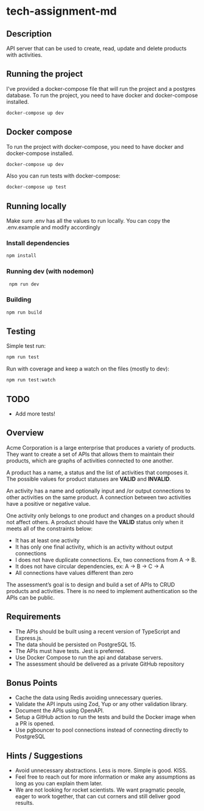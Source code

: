 # tech-assignment-md

## Description

API server that can be used to create, read, update and delete products with
activities.

## Running the project

I've provided a docker-compose file that will run the project and a postgres
database. To run the project, you need to have docker and docker-compose
installed.

```bash
docker-compose up dev
```

## Docker compose

To run the project with docker-compose, you need to have docker and
docker-compose installed.

```bash
docker-compose up dev
```

Also you can run tests with docker-compose:

```bash
docker-compose up test
```

## Running locally

Make sure .env has all the values to run locally. You can copy the .env.example and modify accordingly

### Install dependencies

```bash
npm install
```

### Running dev (with nodemon)

```bash
 npm run dev
```

### Building

```bash
npm run build
```

## Testing

Simple test run:

```bash
npm run test
```

Run with coverage and keep a watch on the files (mostly to dev):

```bash
npm run test:watch
```

## TODO

-   Add more tests!

## Overview

Acme Corporation is a large enterprise that produces a variety of products.
They want to create a set of APIs that allows them to maintain their products,
which are graphs of activities connected to one another.

A product has a name, a status and the list of activities that composes it.
The possible values for product statuses are **VALID** and **INVALID**.

An activity has a name and optionally input and /or output connections to other
activities on the same product. A connection between two activities have a
positive or negative value.

One activity only belongs to one product and changes on a product
should not affect others. A product should have the **VALID** status only when
it meets all of the constraints below:

-   It has at least one activity
-   It has only one final activity, which is an activity without
    output connections
-   I does not have duplicate connections. Ex, two connections
    from A → B.
-   It does not have circular dependencies, ex: A → B → C → A
-   All connections have values different than zero

The assessment’s goal is to design and build a set of APIs to CRUD products and
activities. There is no need to implement authentication so the APIs can be
public.

## Requirements

-   The APIs should be built using a recent version of TypeScript and Express.js.
-   The data should be persisted on PostgreSQL 15.
-   The APIs must have tests. Jest is preferred.
-   Use Docker Compose to run the api and database servers.
-   The assessment should be delivered as a private GitHub repository

## Bonus Points

-   Cache the data using Redis avoiding unnecessary queries.
-   Validate the API inputs using Zod, Yup or any other validation library.
-   Document the APIs using OpenAPI.
-   Setup a GitHub action to run the tests and build the Docker image when a PR
    is opened.
-   Use pgbouncer to pool connections instead of connecting directly to PostgreSQL

## Hints / Suggestions

-   Avoid unnecessary abstractions. Less is more. Simple is good. KISS.
-   Feel free to reach out for more information or make any assumptions as long
    as you can explain them later.
-   We are not looking for rocket scientists. We want pragmatic people, eager to
    work together, that can cut corners and still deliver good results.
